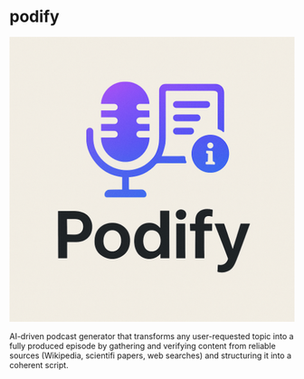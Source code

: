 # podify

![Logo](images/banner.png)

AI-driven podcast generator that transforms any user-requested topic into a fully produced episode by gathering and verifying content from reliable sources (Wikipedia, scientifi papers, web searches) and structuring it into a coherent script. 
